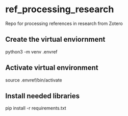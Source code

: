 # ref_processing_research
Repo for processing references in research from Zotero

## Create the virtual enviornment

python3 -m venv .envref

## Activate virtual environment

source .envref/bin/activate

## Install needed libraries

pip install -r requirements.txt

